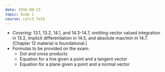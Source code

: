 ```yaml
---
date: 2016-09-23
topic: Exam 1
course: calc3_fa16
---
```

- *Covering*: 13.1, 13.2, 14.1, and 14.3-14.7, omitting vector valued integration in 13.2, 
implicit differentiation in 14.5, and absolute max/min in 14.7. (Chapter 12 material is foundational.)
- Formulas to be provided on the exam:
  - Dot and cross products
  - Equation for a line given a point and a tangent vector
  - Equation for a plane given a point and a normal vector


